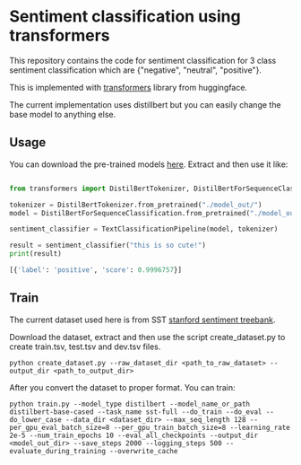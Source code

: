 # Sentiment classification using transformers
This repository contains the code for sentiment classification for 3 class sentiment classification
which are {"negative", "neutral", "positive"}.

This is implemented with [transformers](https://github.com/huggingface/transformers) library from huggingface.

The current implementation uses distillbert but you can easily change the base model to anything else.

## Usage
You can download the pre-trained models [here](https://drive.google.com/open?id=1E4WJoqBe03vJxs8aSJJqNkXGpWrsPfRd). Extract and then use it like:

```python

from transformers import DistilBertTokenizer, DistilBertForSequenceClassification, TextClassificationPipeline

tokenizer = DistilBertTokenizer.from_pretrained("./model_out/")
model = DistilBertForSequenceClassification.from_pretrained("./model_out/")

sentiment_classifier = TextClassificationPipeline(model, tokenizer)

result = sentiment_classifier("this is so cute!")
print(result)

[{'label': 'positive', 'score': 0.9996757}]
```


## Train
The current dataset used here is from SST [stanford sentiment treebank](http://nlp.stanford.edu/~socherr/stanfordSentimentTreebank.zip).

Download the dataset, extract and then use the script create_dataset.py to create train.tsv, test.tsv and dev.tsv files.

```
python create_dataset.py --raw_dataset_dir <path_to_raw_dataset> --output_dir <path_to_output_dir>
```

After you convert the dataset to proper format. You can train:

```
python train.py --model_type distilbert --model_name_or_path distilbert-base-cased --task_name sst-full --do_train --do_eval --do_lower_case --data_dir <dataset_dir> --max_seq_length 128 --per_gpu_eval_batch_size=8 --per_gpu_train_batch_size=8 --learning_rate 2e-5 --num_train_epochs 10 --eval_all_checkpoints --output_dir <model_out_dir> --save_steps 2000 --logging_steps 500 --evaluate_during_training --overwrite_cache
```